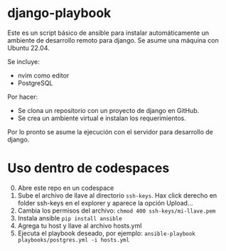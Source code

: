 # django-playbook

Este es un script básico de ansible para instalar automáticamente un ambiente de desarrollo remoto para django.
Se asume una máquina con Ubuntu 22.04.

Se incluye:
- nvim como editor
- PostgreSQL

Por hacer:
- Se clona un repositorio con un proyecto de django en GitHub.
- Se crea un ambiente virtual e instalan los requerimientos.

Por lo pronto se asume la ejecución con el servidor para desarrollo de django.

# Uso dentro de codespaces

0. Abre este repo en un codespace
1. Sube el archivo de llave al directorio `ssh-keys`. Hax click derecho en folder ssh-keys en el explorer y aparece la opción Upload...
2. Cambia los permisos del archivo: `chmod 400 ssh-keys/mi-llave.pem`
3. Instala ansible `pip install ansible`
4. Agrega tu host y llave al archivo hosts.yml
5. Ejecuta el playbook deseado, por ejemplo: `ansible-playbook playbooks/postgres.yml -i hosts.yml`



